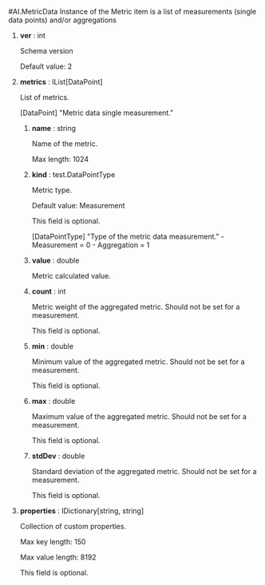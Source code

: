 
#AI.MetricData
Instance of the Metric item is a list of measurements (single data points) and/or aggregations
1. **ver** : int

    Schema version
    
    Default value: 2
    
1. **metrics** : IList[DataPoint]

    List of metrics.
    
    [DataPoint] "Metric data single measurement."
    
    1. **name** : string
    
        Name of the metric.
        
        Max length: 1024
        
    1. **kind** : test.DataPointType
    
        Metric type.
        
        Default value: Measurement
        
        This field is optional.
        
        [DataPointType] "Type of the metric data measurement."
            - Measurement = 0
            - Aggregation = 1
            
    1. **value** : double
    
        Metric calculated value.
        
    1. **count** : int
    
        Metric weight of the aggregated metric. Should not be set for a measurement.
        
        This field is optional.
        
    1. **min** : double
    
        Minimum value of the aggregated metric. Should not be set for a measurement.
        
        This field is optional.
        
    1. **max** : double
    
        Maximum value of the aggregated metric. Should not be set for a measurement.
        
        This field is optional.
        
    1. **stdDev** : double
    
        Standard deviation of the aggregated metric. Should not be set for a measurement.
        
        This field is optional.
        
    
1. **properties** : IDictionary[string, string]

    Collection of custom properties.
    
    Max key length: 150
    
    Max value length: 8192
    
    This field is optional.
    

